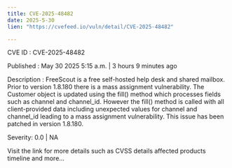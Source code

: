 ```yaml
---
title: CVE-2025-48482
date: 2025-5-30
lien: "https://cvefeed.io/vuln/detail/CVE-2025-48482"

---
```


CVE ID : CVE-2025-48482

Published :  May 30
2025
5:15 a.m. | 3 hours
9 minutes ago

Description : FreeScout is a free self-hosted help desk and shared mailbox. Prior to version 1.8.180
there is a mass assignment vulnerability. The Customer object is updated using the fill() method
which processes fields such as channel and channel_id. However
the fill() method is called with all client-provided data
including unexpected values for channel and channel_id
leading to a mass assignment vulnerability. This issue has been patched in version 1.8.180.

Severity: 0.0 | NA

Visit the link for more details
such as CVSS details
affected products
timeline
and more...

